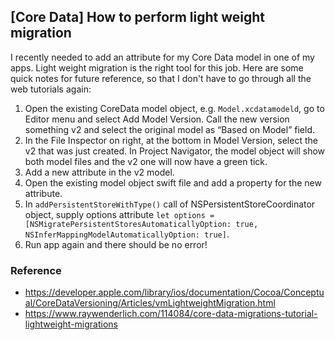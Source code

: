 ## [Core Data] How to perform light weight migration

I recently needed to add an attribute for my Core Data model in one of my apps. Light weight migration is the right tool for this job. Here are some quick notes for future reference, so that I don't have to go through all the web tutorials again:

1. Open the existing CoreData model object, e.g. `Model.xcdatamodeld`, go to Editor menu and select Add Model Version. Call the new version something v2 and select the original model as “Based on Model” field.
2. In the File Inspector on right, at the bottom in Model Version, select the v2 that was just created. In Project Navigator, the model object will show both model files and the v2 one will now have a green tick.
3. Add a new attribute in the v2 model.
4. Open the existing model object swift file and add a property for the new attribute.
5. In `addPersistentStoreWithType()` call of NSPersistentStoreCoordinator object, supply options attribute `let options = [NSMigratePersistentStoresAutomaticallyOption: true, NSInferMappingModelAutomaticallyOption: true]`.
6. Run app again and there should be no error!


### Reference

- https://developer.apple.com/library/ios/documentation/Cocoa/Conceptual/CoreDataVersioning/Articles/vmLightweightMigration.html
- https://www.raywenderlich.com/114084/core-data-migrations-tutorial-lightweight-migrations



